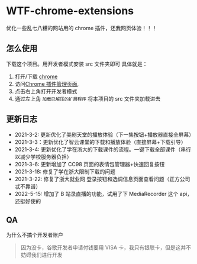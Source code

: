 # WTF-chrome-extensions

优化一些乱七八糟的网站用的 chrome 插件，还我网页体验！！！

## 怎么使用

下载这个项目。用开发者模式安装 src 文件夹即可
具体就是：

1. 打开/下载 [chrome](https://www.google.com/intl/zh-CN/chrome/)
2. 访问[Chrome 插件管理页面](chrome://extensions),
3. 点击右上角打开开发者模式
4. 通过左上角 `加载已解压的扩展程序` 将本项目的 src 文件夹加载进去

## 更新日志

- 2021-3-2: 更新优化了美剧天堂的播放体验（下一集按钮+播放器直接全屏幕）
- 2021-3-3：更新优化了智云课堂的下载和播放体验（直接屏幕+下载引导）
- 2021-3-4: 更新优化了学在浙大的下载课件的流程。一键下载全部课件（串行以减少学校服务器负担）
- 2021-3-6: 更新增加了 CC98 页面的表情包管理器+快速回复按钮
- 2021-3-18: 修复了学在浙大限制下载的问题
- 2021-3-22: 修复了浙大就业网 登录按钮和选调信息页面查看问题（正方公司忒不靠谱）
- 2022-5-15: 增加了 B 站录直播的功能，试用了下 MediaRecorder 这个 api，还挺好使的

## QA

为什么不搞个开发者账户

> 因为没卡，谷歌开发者申请付钱要用 VISA 卡，我只有银联卡，但是这并不妨碍我们进行开发
